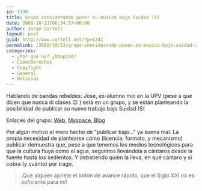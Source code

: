 ```yaml
---
id: 1338
title: Grupo considerando poner su música bajo Suidad )S(
date: 2008-10-13T06:34:57+00:00
author: Jorge Cortell
layout: post
guid: http://www.cortell.net/?p=1341
permalink: /2008/10/13/grupo-considerando-poner-su-musica-bajo-suidad-s/
categories:
  - ¿Por qué no? ¿Utopías?
  - CiberDerechos
  - Copyfight
  - General
  - Noticias
---
```

Hablando de bandas rebeldes: Jose, ex-alumno mío en la UPV (pese a que dicen que nunca dí clases 😉 ) está en un grupo, y se están planteando la posibilidad de publicar su nuevo trabajo bajo Suidad )S(

Enlaces del grupo: <a title="http://www.aserioushouse.com" href="http://www.aserioushouse.com" target="_blank">Web</a>, <a title="http://www.myspace.com/cabarephilia" href="http://www.myspace.com/cabarephilia" target="_blank">Myspace, </a><a title="http://cabarephilia.aserioushouse.com" href="http://cabarephilia.aserioushouse.com" target="_blank">Blog </a>

Por algún motivo el mero hecho de "publicar bajo..." ya suena mal. La propia necesidad de plantearse cómo (licencia, formato, y mecanismo) publicar demuestra que, pese a que tenemos los medios tecnológicos para que la cultura fluya como el agua, seguimos llevándola a cántaros desde la fuente hasta los sedientos. Y debatiendo quién la lleva, en qué cántaro y si cobra (y cuánto) por trago.

> ¡Que alguien apriete el botón de avance rápido, que el Siglo XXI no es suficiente para mí!